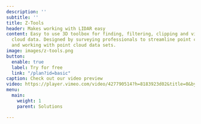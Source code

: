 ```yaml
---
description: ''
subtitle: ''
title: Z-Tools
header: Makes working with LIDAR easy
content: Easy to use 3D toolbox for finding, filtering, clipping and visualizing point
  cloud data. Designed by surveying professionals to streamline point cloud workflows
  and working with point cloud data sets.
image: images/z-tools.png
button:
  enable: true
  label: Try for free
  link: "/plan?id=basic"
caption: Check out our video preview
video: https://player.vimeo.com/video/427790514?h=8183923d02&title=0&byline=0&portrait=0&color=00ab5f
menu:
  main:
    weight: 1
    parent: Solutions

---
```

